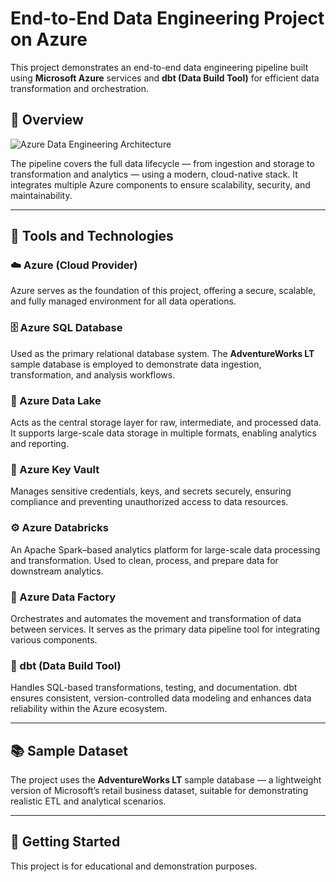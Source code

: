 # End-to-End Data Engineering Project on Azure

This project demonstrates an end-to-end data engineering pipeline built using **Microsoft Azure** services and **dbt (Data Build Tool)** for efficient data transformation and orchestration.

## 🚀 Overview

![Azure Data Engineering Architecture](./images/azure_data_pipeline_architecture.png)

The pipeline covers the full data lifecycle — from ingestion and storage to transformation and analytics — using a modern, cloud-native stack. It integrates multiple Azure components to ensure scalability, security, and maintainability.

---

## 🧰 Tools and Technologies

### ☁️ Azure (Cloud Provider)
Azure serves as the foundation of this project, offering a secure, scalable, and fully managed environment for all data operations.

### 🗄️ Azure SQL Database
Used as the primary relational database system. The **AdventureWorks LT** sample database is employed to demonstrate data ingestion, transformation, and analysis workflows.

### 📂 Azure Data Lake
Acts as the central storage layer for raw, intermediate, and processed data. It supports large-scale data storage in multiple formats, enabling analytics and reporting.

### 🔐 Azure Key Vault
Manages sensitive credentials, keys, and secrets securely, ensuring compliance and preventing unauthorized access to data resources.

### ⚙️ Azure Databricks
An Apache Spark–based analytics platform for large-scale data processing and transformation. Used to clean, process, and prepare data for downstream analytics.

### 🔄 Azure Data Factory
Orchestrates and automates the movement and transformation of data between services. It serves as the primary data pipeline tool for integrating various components.

### 🧱 dbt (Data Build Tool)
Handles SQL-based transformations, testing, and documentation. dbt ensures consistent, version-controlled data modeling and enhances data reliability within the Azure ecosystem.

---

## 📚 Sample Dataset

The project uses the **AdventureWorks LT** sample database — a lightweight version of Microsoft’s retail business dataset, suitable for demonstrating realistic ETL and analytical scenarios.

---

## 🏁 Getting Started




This project is for educational and demonstration purposes.
